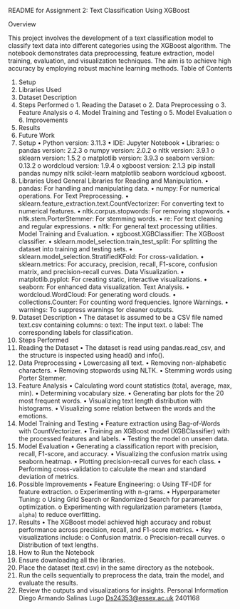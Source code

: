 README for Assignment 2: Text Classification Using XGBoost

Overview

This project involves the development of a text classification model to classify text data into
different categories using the XGBoost algorithm. The notebook demonstrates data
preprocessing, feature extraction, model training, evaluation, and visualization techniques.
The aim is to achieve high accuracy by employing robust machine learning methods.
Table of Contents
1. Setup
2. Libraries Used
3. Dataset Description
4. Steps Performed
o 1. Reading the Dataset
o 2. Data Preprocessing
o 3. Feature Analysis
o 4. Model Training and Testing
o 5. Model Evaluation
o 6. Improvements
5. Results
6. Future Work
1. Setup
• Python version: 3.11.3
• IDE: Jupyter Notebook
• Libraries:
o pandas version: 2.2.3
o numpy version: 2.0.2
o nltk version: 3.9.1
o sklearn version: 1.5.2
o matplotlib version: 3.9.3
o seaborn version: 0.13.2
o wordcloud version: 1.9.4
o xgboost version: 2.1.3
pip install pandas numpy nltk scikit-learn matplotlib seaborn wordcloud xgboost.
2. Libraries Used
General Libraries for Reading and Manipulation.
• pandas: For handling and manipulating data.
• numpy: For numerical operations.
For Text Preprocessing.
• sklearn.feature_extraction.text.CountVectorizer: For converting text to numerical
features.
• nltk.corpus.stopwords: For removing stopwords.
• nltk.stem.PorterStemmer: For stemming words.
• re: For text cleaning and regular expressions.
• nltk: For general text processing utilities.
Model Training and Evaluation.
• xgboost.XGBClassifier: The XGBoost classifier.
• sklearn.model_selection.train_test_split: For splitting the dataset into training and
testing sets.
• sklearn.model_selection.StratifiedKFold: For cross-validation.
• sklearn.metrics: For accuracy, precision, recall, F1-score, confusion matrix, and
precision-recall curves.
Data Visualization.
• matplotlib.pyplot: For creating static, interactive visualizations.
• seaborn: For enhanced data visualization.
Text Analysis.
• wordcloud.WordCloud: For generating word clouds.
• collections.Counter: For counting word frequencies.
Ignore Warnings.
• warnings: To suppress warnings for cleaner outputs.
3. Dataset Description
• The dataset is assumed to be a CSV file named text.csv containing columns:
o text: The input text.
o label: The corresponding labels for classification.
4. Steps Performed
1. Reading the Dataset
• The dataset is read using pandas.read_csv, and the structure is inspected using
head() and info().
2. Data Preprocessing
• Lowercasing all text.
• Removing non-alphabetic characters.
• Removing stopwords using NLTK.
• Stemming words using Porter Stemmer.
3. Feature Analysis
• Calculating word count statistics (total, average, max, min).
• Determining vocabulary size.
• Generating bar plots for the 20 most frequent words.
• Visualizing text length distribution with histograms.
• Visualizing some relation between the words and the emotions.
4. Model Training and Testing
• Feature extraction using Bag-of-Words with CountVectorizer.
• Training an XGBoost model (XGBClassifier) with the processed features and
labels.
• Testing the model on unseen data.
5. Model Evaluation
• Generating a classification report with precision, recall, F1-score, and accuracy.
• Visualizing the confusion matrix using seaborn.heatmap.
• Plotting precision-recall curves for each class.
• Performing cross-validation to calculate the mean and standard deviation of
metrics.
6. Possible Improvements
• Feature Engineering:
o Using TF-IDF for feature extraction.
o Experimenting with n-grams.
• Hyperparameter Tuning:
o Using Grid Search or Randomized Search for parameter optimization.
o Experimenting with regularization parameters (`lambda`, `alpha`) to
reduce overfitting.
5. Results
• The XGBoost model achieved high accuracy and robust performance across
precision, recall, and F1-score metrics.
• Key visualizations include:
o Confusion matrix.
o Precision-recall curves.
o Distribution of text lengths.
6. How to Run the Notebook
1. Ensure downloading all the libraries.
2. Place the dataset (text.csv) in the same directory as the notebook.
3. Run the cells sequentially to preprocess the data, train the model, and evaluate
the results.
4. Review the outputs and visualizations for insights.
Personal Information
Diego Armando Salinas Lugo
Ds24353@essex.ac.uk
2401168
